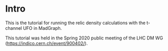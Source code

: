 # Intro

This is the tutorial for running the relic density calculations with the t-channel UFO in MadGraph.

This tutorial was held in the Spring 2020 public meeting of the LHC DM WG (https://indico.cern.ch/event/900402/).


